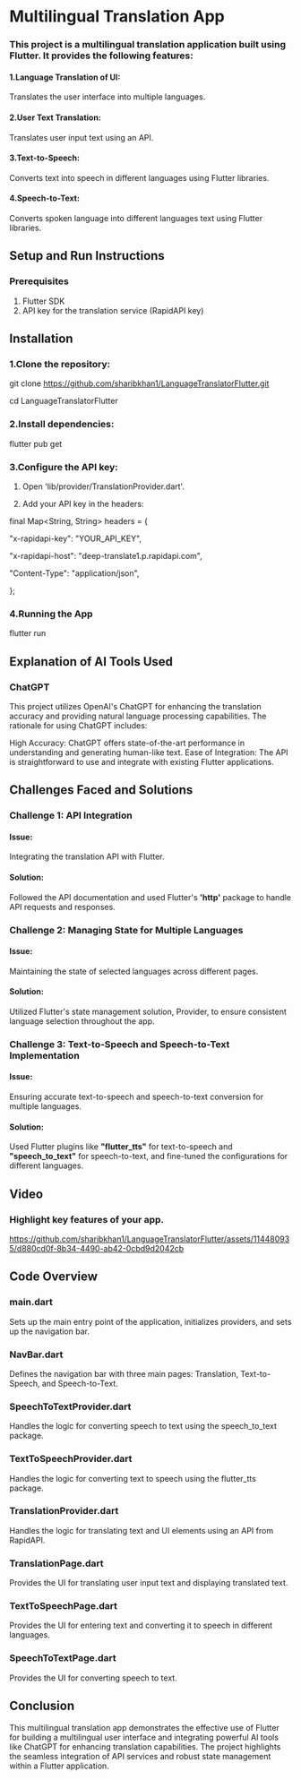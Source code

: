 # Multilingual Translation App

### This project is a multilingual translation application built using Flutter. It provides the following features:

#### 1.Language Translation of UI:
 Translates the user interface into multiple languages.

#### 2.User Text Translation:
 Translates user input text using an API.

#### 3.Text-to-Speech:
 Converts text into speech in different languages using Flutter libraries.

#### 4.Speech-to-Text:
 Converts spoken language into different languages text using Flutter libraries.


## Setup and Run Instructions

### Prerequisites
1. Flutter SDK
2. API key for the translation service (RapidAPI key)


## Installation

### 1.Clone the repository:

git clone https://github.com/sharibkhan1/LanguageTranslatorFlutter.git

cd LanguageTranslatorFlutter

### 2.Install dependencies:

flutter pub get

### 3.Configure the API key:

1. Open 'lib/provider/TranslationProvider.dart'.

2. Add your API key in the headers:



final Map<String, String> headers = {

 "x-rapidapi-key": "YOUR_API_KEY",

  "x-rapidapi-host": "deep-translate1.p.rapidapi.com",

 "Content-Type": "application/json",

 };

### 4.Running the App

flutter run

## Explanation of AI Tools Used

### ChatGPT

This project utilizes OpenAI's ChatGPT for enhancing the translation accuracy and providing natural language processing capabilities. The rationale for using ChatGPT includes:

High Accuracy: ChatGPT offers state-of-the-art performance in understanding and generating human-like text.
Ease of Integration: The API is straightforward to use and integrate with existing Flutter applications.

## Challenges Faced and Solutions

### Challenge 1: API Integration

#### Issue:
 Integrating the translation API with Flutter.

#### Solution:
 Followed the API documentation and used Flutter's **'http'** package to handle API requests and responses.

### Challenge 2: Managing State for Multiple Languages

#### Issue:
 Maintaining the state of selected languages across different pages.

#### Solution:
 Utilized Flutter's state management solution, Provider, to ensure consistent language selection throughout the app.

### Challenge 3: Text-to-Speech and Speech-to-Text Implementation

#### Issue:
 Ensuring accurate text-to-speech and speech-to-text conversion for multiple languages.
#### Solution:
 Used Flutter plugins like **"flutter_tts"** for text-to-speech and **"speech_to_text"** for speech-to-text, and fine-tuned the configurations for different languages.

## Video 

### Highlight key features of your app.

https://github.com/sharibkhan1/LanguageTranslatorFlutter/assets/114480935/d880cd0f-8b34-4490-ab42-0cbd9d2042cb

## Code Overview

### main.dart
Sets up the main entry point of the application, initializes providers, and sets up the navigation bar.

### NavBar.dart
Defines the navigation bar with three main pages: Translation, Text-to-Speech, and Speech-to-Text.

### SpeechToTextProvider.dart
Handles the logic for converting speech to text using the speech_to_text package.

### TextToSpeechProvider.dart
Handles the logic for converting text to speech using the flutter_tts package.

### TranslationProvider.dart
Handles the logic for translating text and UI elements using an API from RapidAPI.

### TranslationPage.dart
Provides the UI for translating user input text and displaying translated text.

### TextToSpeechPage.dart
Provides the UI for entering text and converting it to speech in different languages.

### SpeechToTextPage.dart
Provides the UI for converting speech to text.


## Conclusion

This multilingual translation app demonstrates the effective use of Flutter for building a multilingual user interface and integrating powerful AI tools like ChatGPT for enhancing translation capabilities. The project highlights the seamless integration of API services and robust state management within a Flutter application.










